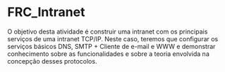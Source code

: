 # FRC_Intranet

O objetivo desta atividade é construir uma intranet com os principais serviços de uma intranet TCP/IP. Neste caso, teremos que configurar os serviços básicos DNS, SMTP + Cliente de e-mail e WWW e demonstrar conhecimento sobre as funcionalidades e sobre a teoria envolvida na concepção desses protocolos.